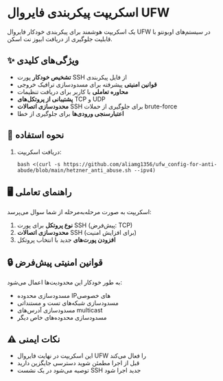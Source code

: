 # اسکریپت پیکربندی فایروال UFW



یک اسکریپت هوشمند برای پیکربندی خودکار فایروال UFW در سیستم‌های اوبونتو با قابلیت جلوگیری از دریافت ابیوز نت اسکن.

## ✨ ویژگی‌های کلیدی

- **تشخیص خودکار** پورت SSH از فایل پیکربندی
- **قوانین امنیتی** پیشرفته برای مسدودسازی ترافیک خروجی
- **محاوره تعاملی** با کاربر برای دریافت تنظیمات
- **پشتیبانی از پروتکل‌های** TCP و UDP
- **محدودسازی اتصالات** SSH برای جلوگیری از حملات brute-force
- **اعتبارسنجی ورودی‌ها** برای جلوگیری از خطا

## 🚀 نحوه استفاده

1. دریافت اسکریپت:
   ```
   bash <(curl -s https://github.com/aliamg1356/ufw_config-for-anti-abude/blob/main/hetzner_anti_abuse.sh --ipv4)
   ```

## 🖥️ راهنمای تعاملی

اسکریپت به صورت مرحله‌به‌مرحله از شما سوال می‌پرسد:

1. **نوع پروتکل** برای پورت SSH (پیش‌فرض: TCP)
2. **محدودسازی اتصالات** SSH (برای افزایش امنیت)
3. **افزودن پورت‌های** جدید با انتخاب پروتکل

## 🔒 قوانین امنیتی پیش‌فرض

به طور خودکار این محدودیت‌ها اعمال می‌شود:

- مسدودسازی محدوده IPهای خصوصی
- مسدودسازی شبکه‌های تست و مستنداتی
- مسدودسازی آدرس‌های multicast
- مسدودسازی محدوده‌های خاص دیگر

## ⚠️ نکات ایمنی

- این اسکریپت در نهایت فایروال UFW را فعال می‌کند
- قبل از اجرا مطمئن شوید دسترسی جایگزین دارید
- توصیه می‌شود در یک نشست SSH جدید اجرا شود

